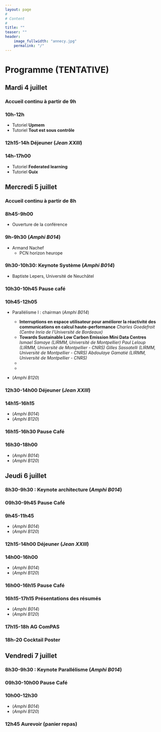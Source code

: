 ```yaml
---
layout: page
#
# Content
#
title: ""
teaser: ""
header:
    image_fullwidth: "annecy.jpg"
    permalink: "/"
---
```



# **Programme (TENTATIVE)**

## Mardi 4 juillet

### Accueil continu à partir de 9h

### 10h-12h
- Tutoriel **Upmem**
- Tutoriel **Tout est sous contrôle**

### 12h15-14h Déjeuner (_Jean XXIII_)

### 14h-17h00
- Tutoriel **Federated learning**
- Tutoriel **Guix**

## Mercredi 5 juillet
### Accueil continu à partir de 8h
### 8h45-9h00
- Ouverture de la conférence
### 9h-9h30 (_Amphi B014_)
- Armand Nachef
  - PCN horizon heurope
### 9h30-10h30: Keynote Système (_Amphi B014_)
- Baptiste Lepers, Université de Neuchâtel
  
### 10h30-10h45 Pause café

### 10h45-12h05
- Parallélisme I : chairman (_Amphi B014_)
  - __Interruptions en espace utilisateur pour améliorer la réactivité des communications en calcul haute-performance__
    _Charles Goedefroit (Centre Inria de l'Université de Bordeaux)_
  - __Towards Sustainable Low Carbon Emission Mini Data Centres__
    _Ismael Samaye (LIRMM, Université de Montpellier)
Paul Leloup (LIRMM, Université de Montpellier - CNRS)
Gilles Sassatelli (LIRMM, Université de Montpellier - CNRS)
Abdoulaye Gamatié (LIRMM, Université de Montpellier - CNRS)_
  - 
  -
  
- (_Amphi B120_)



### 12h30-14h00 Déjeuner (_Jean XXIII_)

### 14h15-16h15
- (_Amphi B014_)
- (_Amphi B120_)

### 16h15-16h30 Pause Café

### 16h30-18h00
- (_Amphi B014_)
- (_Amphi B120_)



## Jeudi 6 juillet
### 8h30-9h30 : Keynote architecture (_Amphi B014_)

### 09h30-9h45 Pause Café
### 9h45-11h45
- (_Amphi B014_)
- (_Amphi B120_)

### 12h15-14h00 Déjeuner (_Jean XXIII_)

### 14h00-16h00
- (_Amphi B014_)
- (_Amphi B120_)

### 16h00-16h15 Pause Café

### 16h15-17h15 Présentations des résumés
- (_Amphi B014_)
- (_Amphi B120_)

### 17h15-18h AG ComPAS
### 18h-20 Cocktail Poster

## Vendredi 7 juillet
### 8h30-9h30 : Keynote Parallélisme (_Amphi B014_)

### 09h30-10h00 Pause Café
### 10h00-12h30
- (_Amphi B014_)
- (_Amphi B120_)

### 12h45 Aurevoir (panier repas)





